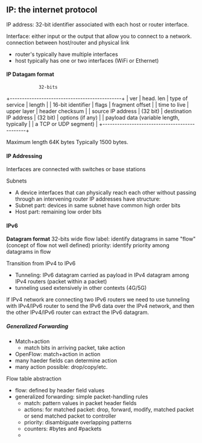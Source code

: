 ## IP: the internet protocol
IP address: 32-bit identifier associated with each host or router interface. 

Interface: either input or the output that allow you to connect to a network. 
connection between host/router and physical link
- router's typically have multiple interfaces
- host typically has one or two interfaces (WiFi or Ethernet)
#### IP Datagam format
                32-bits
+----------------------------------------------+
| ver | head. len | type of service | length        |
| 16-bit identifier | flags | fragment offset        |
| time to live | upper layer | header checksum |
|                        source IP address                     | (32 bit)
|                     destination IP address                 | (32 bit)
|                         options (if any)                         |
|         payload data (variable length, typically  |
|                  a TCP or UDP segment)                  |
\+----------------------------------------------+

Maximum length 64K bytes
Typically 1500 bytes. 

#### IP Addressing
Interfaces are connected with switches or base stations

Subnets
- A device interfaces that can physically reach each other without passing through an intervening router
IP addresses have structure:
- Subnet part: devices in same subnet have common high order bits
- Host part: remaining low order bits

#### IPv6
__Datagram format__
32-bits wide
flow label: identify datagrams in same "flow" (concept of flow not well defined)
priority: identify priority among datagrams in flow

Transition from IPv4 to IPv6
- Tunneling: IPv6 datagram carried as payload in IPv4 datagram among IPv4 routers (packet within a packet)
- tunneling used extensively in other contexts (4G/5G)

If IPv4 network are connecting two IPv6 routers we need to use tunneling with IPv4/IPv6 router to send the IPv6 data over the IPv4 network, and then the other IPv4/IPv6 router can extract the IPv6 datagram.


##### Generalized Forwarding
- Match+action
	- match bits in arriving packet, take action
- OpenFlow: match+action in action
- many haeder fields can determine action
- many action possible: drop/copy/etc.

Flow table abstraction
- flow: defined by header field values
- generalized forwarding: simple packet-handling rules
	- match: pattern values in packet header fields
	- actions: for matched packet: drop, forward, modify, matched packet or send matched packet to controller
	- priority: disambiguate overlapping patterns
	- counters: \#bytes and \#packets
	- 